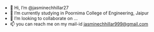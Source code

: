 - 👋 Hi, I’m @jasminechhillar27 
- 🌱 I’m currently studying in Poornima College of Engineering, Jaipur
- 💞️ I’m looking to collaborate on ...
- 📫 you can reach me on my mail-id jasminechhillar999@gmail.com

<!---
jasminechhillar27/jasminechhillar27 is a ✨ special ✨ repository because its `README.md` (this file) appears on your GitHub profile.
You can click the Preview link to take a look at your changes.
--->
